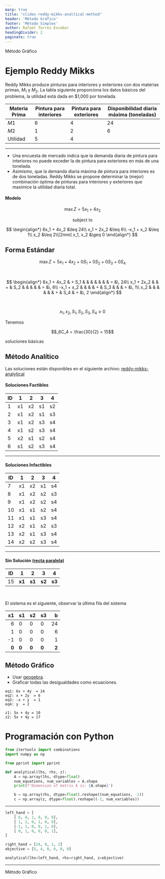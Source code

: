 ```yaml
---
marp: true
title: "slides-reddy-mikks-analtical-method"
header: 'Método Gráfico'
footer: 'Método Simplex'
author: Rafael Torres Escobar
headingDivider: 2
paginate: true
---
```




<!-- _paginate: skip -->

<p class="outstanding-title">Método Gráfico</p>

# Ejemplo Reddy Mikks


Reddy Mikks produce pinturas para interiores y exteriores con dos materias primas, $M_1$ y $M_2$. La tabla siguiente proporciona los datos básicos del problema, la utilidad está dada en \$1,000 por tonelada.


| Materia Prima | Pintura para interiores | Pintura para exteriores | Disponibilidad diaria máxima (toneladas) |
|---------------|-------------------------|-------------------------|------------------------------------------|
| $M1$          | 6                       | 4                       | 24                                       |
| $M2$          | 1                       | 2                       | 6                                        |
| Utilidad      | 5                       | 4                       |                                          |

---


- Una encuesta de mercado indica que la demanda diaria de pintura para interiores no puede exceder la de pintura para exteriores en más de una tonelada. 
- Asimismo, que la demanda diaria máxima de pintura para interiores es de dos toneladas. Reddy Mikks se propone determinar la (mejor) combinación óptima de pinturas para interiores y exteriores que maximice la utilidad diaria total.

#### Modelo

$$\max Z = 5x_1 + 4x_2$$

<center>subject to</center>
  
$$
\begin{align*}
6x_1 + 4x_2  &\leq 24\\
x_1 + 2x_2  &\leq 6\\
-x_1 + x_2  &\leq 1\\
x_2  &\leq 2\\[2mm]
x_1, x_2  &\geq 0
\end{align*}
$$

## Forma Estándar

$$\max Z = 5x_1 + 4x_2 + 0S_1 + 0S_2 + 0S_3 + 0S_4$$

<br>
  
$$
\begin{align*}
6x_1 + 4x_2 & + S_1 &   &       &   &      &   &     & = &\, 24\\
x_1 + 2x_2  &       & + & S_2   &   &      &   &     & = &\, 6\\
-x_1 + x_2  &       &   &       & + &  S_3 &   &     & = &\, 1\\
x_2         &       &   &       &   &      & + & S_4 & = &\, 2
\end{align*}
$$

<br>

$$x_1, x_2, S_1, S_2, S_3, S_4  \geq 0$$


Tenemos 

$$_6C_4 = \frac{30}{2} = 15$$ 

soluciones básicas


## Método Analítico

Las soluciones están disponibles en el siguiente archivo: [reddy-mikks-analytical](https://docs.google.com/spreadsheets/d/1qJzrwWjYqAQBkCWNtAmCBN9Q5Ymp36oqd6Yj7_i5cDc/edit?usp=sharing)

#### Soluciones Factibles

| ID | 1  | 2  | 3  | 4  |
|----|----|----|----|----|
| 1  | x1 | x2 | s1 | s2 |
| 2  | x1 | x2 | s1 | s3 |
| 3  | x1 | x2 | s3 | s4 |
| 4  | x1 | s2 | s3 | s4 |
| 5  | x2 | s1 | s2 | s4 |
| 6  | s1 | s2 | s3 | s4 |


---


#### Soluciones Infactibles

| ID | 1  | 2  | 3  | 4  |
|----|----|----|----|----|
| 7  | x1 | x2 | s1 | s4 |
| 8  | x1 | x2 | s2 | s3 |
| 9  | x1 | x2 | s2 | s4 |
| 10 | x1 | s1 | s2 | s4 |
| 11 | x1 | s1 | s3 | s4 |
| 12 | x2 | s1 | s2 | s3 |
| 13 | x2 | s1 | s3 | s4 |
| 14 | x2 | s2 | s3 | s4 |

----

#### Sin Solución [(recta paralela)](https://math.libretexts.org/Bookshelves/Linear_Algebra/Fundamentals_of_Matrix_Algebra_(Hartman)/01%3A_Systems_of_Linear_Equations/1.04%3A_Existence_and_Uniqueness_of_Solutions)

| ID | 1  | 2  | 3  | 4  |
|----|----|----|----|----|
| 15 | **x1** | **s1** | **s2** | **s3** |

<br>

El sistema es el siguiente, observar la última fila del sistema

| x1 | s1 | s2 | s3 | b  |
|----:|----|----|----|----:|
| 6  | 0  | 0  | 0  | 24 |
| 1  | 0  | 0  | 0  | 6  |
| -1 | 0  | 0  | 0  | 1  |
| **0**  | **0**  | **0**  | **0**  | **2**  |


## Método Gráfico

- Usar [geogebra](https://www.geogebra.org/calculator/w8kc6wjp).
- Graficar todas las desigualdades como ecuaciones.

```
eq1: 6x + 4y  = 24
eq2: x + 2y  = 6
eq3: -x + y  = 1
eq4: y  = 2
```

```
z1: 5x + 4y = 10
z2: 5x + 4y = 17
```

# Programación con Python


```python
from itertools import combinations
import numpy as np

from pprint import pprint
```

```python
def analytical(lhs, rhs, z):
    A = np.array(lhs, dtype=float)
    num_equations, num_variables = A.shape
    print(f'Dimension of matrix A is: {A.shape}')

    b = np.array(rhs, dtype=float).reshape((num_equations, -1))
    c = np.array(z, dtype=float).reshape((-1, num_variables))
```

---

```python
left_hand = [
    [ 6, 4, 1, 0, 0, 0],
    [ 1, 2, 0, 1, 0, 0],
    [-1, 1, 0, 0, 1, 0],
    [ 0, 1, 0, 0, 0, 1],
]

right_hand = [24, 6, 1, 2]
objective = [5, 4, 0, 0, 0, 0]

analytical(lhs=left_hand, rhs=right_hand, z=objective)
```

---
<p class="outstanding-title">Método Gráfico</p>